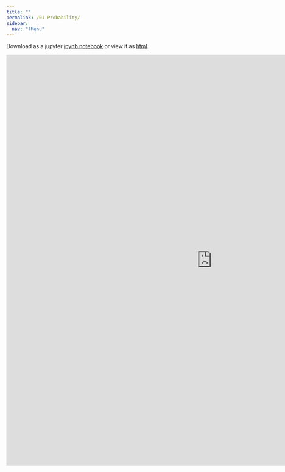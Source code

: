 ```yaml
---
title: ""
permalink: /01-Probability/
sidebar:
  nav: "lMenu"
---
```


Download as a jupyter [ipynb notebook](https://datascience-intro.github.io/1MS041-2025/notebooks/01-Probability.ipynb) or view it as [html](https://datascience-intro.github.io/1MS041-2025/notebooks/01-Probability.html).

<iframe src="https://datascience-intro.github.io/1MS041-2025/notebooks/01-Probability.html" width="1080" height="1080" frameborder="0"></iframe>

    